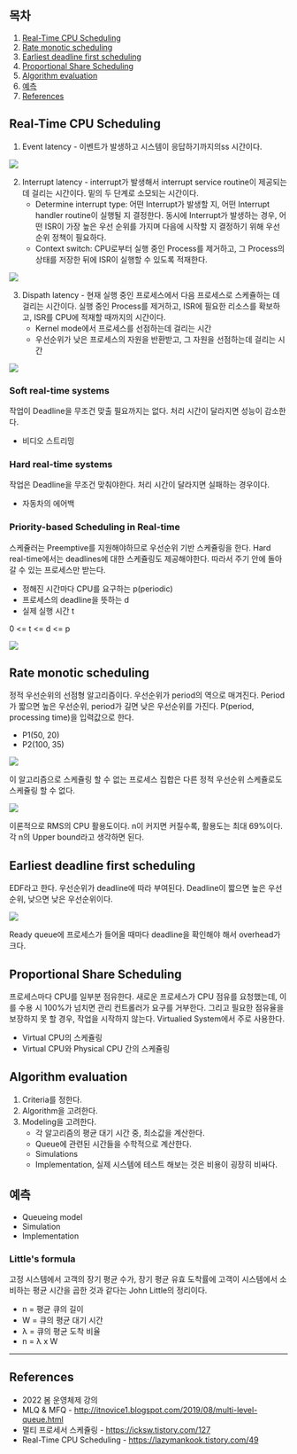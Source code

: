 ## 목차

1. [Real-Time CPU Scheduling](#real-time-cpu-scheduling)
2. [Rate monotic scheduling](#rate-monotic-scheduling)
3. [Earliest deadline first scheduling](#earliest-deadline-first-scheduling)
4. [Proportional Share Scheduling](#proportional-share-scheduling)
5. [Algorithm evaluation](#algorithm-evaluation)
6. [예측](#예측)
7. [References](#references)

## Real-Time CPU Scheduling
1. Event latency - 이벤트가 발생하고 시스템이 응답하기까지의ss 시간이다.

![](../image/scheduling/realtime/event_latency.jpeg)

2. Interrupt latency - interrupt가 발생해서 interrupt service routine이 제공되는 데 걸리는 시간이다. 밑의 두 단계로 소모되는 시간이다.
    + Determine interrupt type: 어떤 Interrupt가 발생할 지, 어떤 Interrupt handler routine이 실행될 지 결정한다. 동시에 Interrupt가 발생하는 경우, 어떤 ISR이 가장 높은 우선 순위를 가지며 다음에 시작할 지 결정하기 위해 우선 순위 정책이 필요하다.
    + Context switch: CPU로부터 실행 중인 Process를 제거하고, 그 Process의 상태를 저장한 뒤에 ISR이 실행할 수 있도록 적재한다.

![](../image/scheduling/realtime/interrupt_latency.jpeg)

3. Dispath latency - 현재 실행 중인 프로세스에서 다음 프로세스로 스케쥴하는 데 걸리는 시간이다. 실행 중인 Process를 제거하고, ISR에 필요한 리소스를 확보하고, ISR를 CPU에 적재할 때까지의 시간이다.
    + Kernel mode에서 프로세스를 선점하는데 걸리는 시간
    + 우선순위가 낮은 프로세스의 자원을 반환받고, 그 자원을 선점하는데 걸리는 시간

![](../image/scheduling/realtime/dispatch_latency.png)

### Soft real-time systems
작업이 Deadline을 무조건 맞출 필요까지는 없다. 처리 시간이 달라지면 성능이 감소한다.
+ 비디오 스트리밍

### Hard real-time systems
작업은 Deadline을 무조건 맞춰야한다. 처리 시간이 달라지면 실패하는 경우이다.
+ 자동차의 에어백

### Priority-based Scheduling in Real-time
스케쥴러는 Preemptive를 지원해야하므로 우선순위 기반 스케쥴링을 한다. Hard real-time에서는 deadlines에 대한 스케쥴링도 제공해야한다. 따라서 주기 안에 돌아갈 수 있는 프로세스만 받는다.

+ 정해진 시간마다 CPU를 요구하는 p(periodic)
+ 프로세스의 deadline을 뜻하는 d
+ 실제 실행 시간 t

0 <= t <= d <= p

![](../image/scheduling/realtime/periodic%20task.jpeg)

## Rate monotic scheduling
정적 우선순위의 선점형 알고리즘이다. 우선순위가 period의 역으로 매겨진다. Period가 짧으면 높은 우선순위, period가 길면 낮은 우선순위를 가진다. P(period, processing time)을 입력값으로 한다. 

+ P1(50, 20)
+ P2(100, 35)

![](../image/scheduling/realtime/rate-monotic.jpeg)

이 알고리즘으로 스케쥴링 할 수 없는 프로세스 집합은 다른 정적 우선순위 스케쥴로도 스케쥴링 할 수 없다.

![](../image/scheduling/realtime/RMS%20CPU.png)

이론적으로 RMS의 CPU 활용도이다. n이 커지면 커질수록, 활용도는 최대 69%이다. 각 n의 Upper bound라고 생각하면 된다.


## Earliest deadline first scheduling
EDF라고 한다. 우선순위가 deadline에 따라 부여된다. Deadline이 짧으면 높은 우선순위, 낮으면 낮은 우선순위이다.

![](../image/scheduling/realtime/earliest-deadline-first.jpeg)

Ready queue에 프로세스가 들어올 때마다 deadline을 확인해야 해서 overhead가 크다.

## Proportional Share Scheduling
프로세스마다 CPU를 일부분 점유한다. 새로운 프로세스가 CPU 점유를 요청했는데, 이를 수용 시 100%가 넘치면 관리 컨트롤러가 요구를 거부한다. 그리고 필요한 점유율을 보장하지 못 할 경우, 작업을 시작하지 않는다. Virtualied System에서 주로 사용한다. 

+ Virtual CPU의 스케쥴링
+ Virtual CPU와 Physical CPU 간의 스케쥴링 

## Algorithm evaluation
1. Criteria를 정한다.
2. Algorithm을 고려한다.
3. Modeling을 고려한다.
    + 각 알고리즘의 평균 대기 시간 중, 최소값을 계산한다.
    + Queue에 관련된 시간들을 수학적으로 계산한다.
    + Simulations
    + Implementation, 실제 시스템에 테스트 해보는 것은 비용이 굉장히 비싸다.

## 예측
+ Queueing model
+ Simulation
+ Implementation

### Little's formula
고정 시스템에서 고객의 장기 평균 수가, 장기 평균 유효 도착률에 고객이 시스템에서 소비하는 평균 시간을 곱한 것과 같다는 John Little의 정리이다.

+ n = 평균 큐의 길이
+ W = 큐의 평균 대기 시간
+ λ = 큐의 평균 도착 비율
+ n = λ x W
* * *


## References
* 2022 봄 운영체제 강의
* MLQ & MFQ - http://itnovice1.blogspot.com/2019/08/multi-level-queue.html
* 멀티 프로세서 스케쥴링 - https://icksw.tistory.com/127
* Real-Time CPU Scheduling - https://lazymankook.tistory.com/49
